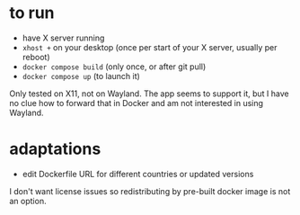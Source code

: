 # to run
- have X server running
- `xhost +` on your desktop (once per start of your X server, usually per reboot)
- `docker compose build` (only once, or after git pull)
- `docker compose up` (to launch it)

Only tested on X11, not on Wayland. The app seems to support it, but I have no clue how to forward that in Docker and am not interested in using Wayland.
# adaptations
- edit Dockerfile URL for different countries or updated versions

I don't want license issues so redistributing by pre-built docker image is not an option.
